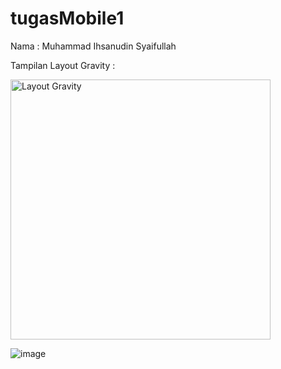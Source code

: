 ﻿# tugasMobile1


Nama : Muhammad Ihsanudin Syaifullah

Tampilan Layout Gravity :


<img width="416" alt="Layout Gravity" src="https://user-images.githubusercontent.com/111124211/197941996-762c13bd-bf1c-4108-841e-cff40774ef00.png">

![image](https://user-images.githubusercontent.com/111124211/197942651-7a249e62-eb60-4f25-9ebf-59798406ca5e.png)

